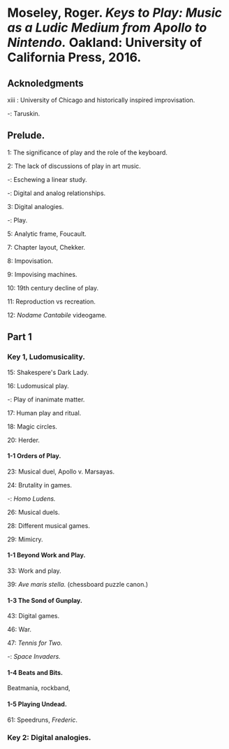 # Moseley, Roger. *Keys to Play: Music as a Ludic Medium from Apollo to Nintendo.* Oakland: University of California Press, 2016.  

## Acknoledgments  

xiii : University of Chicago and historically inspired improvisation.  

-: Taruskin.  

## Prelude.  

1: The significance of play and the role of the keyboard.  

2: The lack of discussions of play in art music.  

-: Eschewing a linear study.  

-: Digital and analog relationships.  

3: Digital analogies.  

-: Play.  

5: Analytic frame, Foucault.  

7: Chapter layout, Chekker.  

8: Impovisation.  

9: Impovising machines.  

10: 19th century decline of play.  

11: Reproduction vs recreation.  

12: *Nodame Cantabile* videogame.  

## Part 1

### Key 1, Ludomusicality.  

15: Shakespere's Dark Lady.  

16: Ludomusical play.  

-: Play of inanimate matter.  

17: Human play and ritual.  

18: Magic circles.  

20: Herder.  

#### 1-1 Orders of Play.  

23: Musical duel, Apollo v. Marsayas.  

24: Brutality in games.  

-: *Homo Ludens.*  

26: Musical duels.  

28: Different musical games.  

29: Mimicry.  

#### 1-1 Beyond Work and Play.  

33: Work and play.  

39: *Ave maris stella.* (chessboard puzzle canon.)  

#### 1-3 The Sond of Gunplay.  

43: Digital games.  

46: War.  

47: *Tennis for Two.*  

-: *Space Invaders.*  

#### 1-4 Beats and Bits.  

Beatmania, rockband, 

#### 1-5 Playing Undead.  

61: Speedruns, *Frederic*.  

### Key 2: Digital analogies.  


